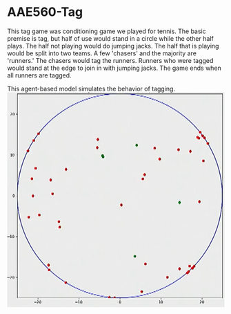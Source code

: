# AAE560-Tag
This tag game was conditioning game we played for tennis. The basic premise is tag, but half of use would stand in a circle while the other half plays. The half not playing would do jumping jacks. The half that is playing would be split into two teams. A few 'chasers' and the majority are 'runners.' The chasers would tag the runners. Runners who were tagged would stand at the edge to join in with jumping jacks. The game ends when all runners are tagged.

This agent-based model simulates the behavior of tagging.
![](tag.png)
